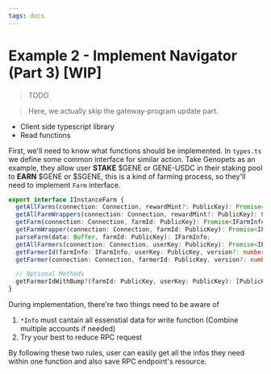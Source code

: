 ```yaml
---
tags: docs
---
```


# Example 2 - Implement Navigator (Part 3) [WIP]

> TODO

> Here, we actually skip the gateway-program update part.

- Client side typescript library
- Read functions

First, we'll need to know what functions should be implemented. In `types.ts` we define some common interface for similar action. Take Genopets as an example, they allow user **STAKE** $GENE or GENE-USDC in their staking pool to **EARN** $GENE or $SGENE, this is a kind of farming process, so they'll need to implement `Farm` interface.

```typescript
export interface IInstanceFarm {
  getAllFarms(connection: Connection, rewardMint?: PublicKey): Promise<IFarmInfo[]>;
  getAllFarmWrappers(connection: Connection, rewardMint?: PublicKey): Promise<IFarmInfoWrapper[]>;
  getFarm(connection: Connection, farmId: PublicKey): Promise<IFarmInfo>;
  getFarmWrapper(connection: Connection, farmId: PublicKey): Promise<IFarmInfoWrapper>;
  parseFarm(data: Buffer, farmId: PublicKey): IFarmInfo;
  getAllFarmers(connection: Connection, userKey: PublicKey): Promise<IFarmerInfo[]>;
  getFarmerId(farmInfo: IFarmInfo, userKey: PublicKey, version?: number): Promise<PublicKey>;
  getFarmer(connection: Connection, farmerId: PublicKey, version?: number): Promise<IFarmerInfo>;

  // Optional Methods
  getFarmerIdWithBump?(farmId: PublicKey, userKey: PublicKey): [PublicKey, number];
}
```
During implementation, there're two things need to be aware of
1. `*Info` must cantain all essenstial data for write function
(Combine multiple accounts if needed)
2. Try your best to reduce RPC request

By following these two rules, user can easily get all the infos they need within one function and also save RPC endpoint's resource.
